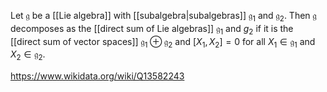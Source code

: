Let $\mathfrak g$ be a [[Lie algebra]] with [[subalgebra|subalgebras]] $\mathfrak g_1$ and $\mathfrak g_2$. Then $\mathfrak g$ decomposes as the [[direct sum of Lie algebras]] $\mathfrak g_1$ and $g_2$ if it is the [[direct sum of vector spaces]] $\mathfrak g_1\oplus \mathfrak g_2$ and $[X_1,X_2]=0$ for all $X_1\in\mathfrak g_1$ and $X_2\in \mathfrak g_2$.  

https://www.wikidata.org/wiki/Q13582243